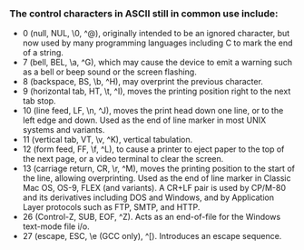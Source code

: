### The control characters in ASCII still in common use include:

- 0 (null, NUL, \0, ^@), originally intended to be an ignored character, but now used by many programming languages including C to mark the end of a string.
- 7 (bell, BEL, \a, ^G), which may cause the device to emit a warning such as a bell or beep sound or the screen flashing.
- 8 (backspace, BS, \b, ^H), may overprint the previous character.
- 9 (horizontal tab, HT, \t, ^I), moves the printing position right to the next tab stop.
- 10 (line feed, LF, \n, ^J), moves the print head down one line, or to the left edge and down. Used as the end of line marker in most UNIX systems and variants.
- 11 (vertical tab, VT, \v, ^K), vertical tabulation.
- 12 (form feed, FF, \f, ^L), to cause a printer to eject paper to the top of the next page, or a video terminal to clear the screen.
- 13 (carriage return, CR, \r, ^M), moves the printing position to the start of the line, allowing overprinting. Used as the end of line marker in Classic Mac OS, OS-9, FLEX (and variants). A CR+LF pair is used by CP/M-80 and its derivatives including DOS and Windows, and by Application Layer protocols such as FTP, SMTP, and HTTP.
- 26 (Control-Z, SUB, EOF, ^Z). Acts as an end-of-file for the Windows text-mode file i/o.
- 27 (escape, ESC, \e (GCC only), ^[). Introduces an escape sequence.